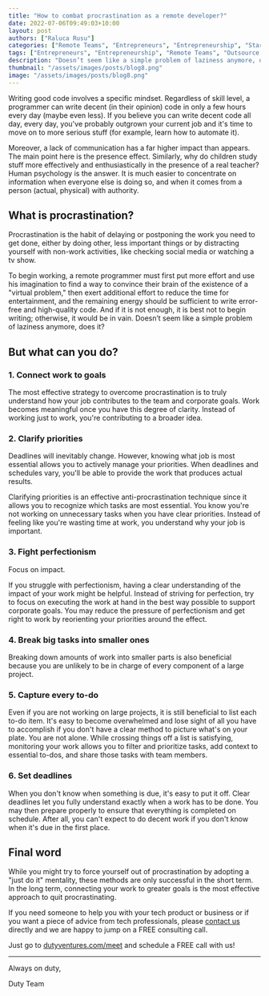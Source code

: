 ```yaml
---
title: "How to combat procrastination as a remote developer?"
date: 2022-07-06T09:49:03+10:00
layout: post
authors: ["Raluca Rusu"]
categories: ["Remote Teams", "Entrepreneurs", "Entrepreneurship", "Start-ups", "MVP", "Product", "Development", "Testing", "Launching"]
tags: ["Entrepreneurs", "Entrepreneurship", "Remote Teams", "Outsource Software", "Start-ups", "MVP", "Product", "Development", "Testing", "Launching"]
description: "Doesn’t seem like a simple problem of laziness anymore, does it?"
thumbnail: "/assets/images/posts/blog8.png"
image: "/assets/images/posts/blog8.png"
---
```


Writing good code involves a specific mindset. Regardless of skill level, a programmer can write decent (in their opinion) code in only a few hours every day (maybe even less). If you believe you can write decent code all day, every day, you've probably outgrown your current job and it's time to move on to more serious stuff (for example, learn how to automate it).

Moreover, a lack of communication has a far higher impact than appears. The main point here is the presence effect. Similarly, why do children study stuff more effectively and enthusiastically in the presence of a real teacher? Human psychology is the answer. It is much easier to concentrate on information when everyone else is doing so, and when it comes from a person (actual, physical) with authority.


## What is procrastination?

Procrastination is the habit of delaying or postponing the work you need to get done, either by doing other, less important things or by distracting yourself with non-work activities, like checking social media or watching a tv show.

To begin working, a remote programmer must first put more effort and use his imagination to find a way to convince their brain of the existence of a "virtual problem," then exert additional effort to reduce the time for entertainment, and the remaining energy should be sufficient to write error-free and high-quality code. And if it is not enough, it is best not to begin writing; otherwise, it would be in vain. Doesn’t seem like a simple problem of laziness anymore, does it?


## But what can you do?

### 1. Connect work to goals

The most effective strategy to overcome procrastination is to truly understand how your job contributes to the team and corporate goals. Work becomes meaningful once you have this degree of clarity. Instead of working just to work, you're contributing to a broader idea.

### 2. Clarify priorities

Deadlines will inevitably change. However, knowing what job is most essential allows you to actively manage your priorities. When deadlines and schedules vary, you'll be able to provide the work that produces actual results.

Clarifying priorities is an effective anti-procrastination technique since it allows you to recognize which tasks are most essential. You know you're not working on unnecessary tasks when you have clear priorities. Instead of feeling like you're wasting time at work, you understand why your job is important.

### 3. Fight perfectionism

Focus on impact.

If you struggle with perfectionism, having a clear understanding of the impact of your work might be helpful. Instead of striving for perfection, try to focus on executing the work at hand in the best way possible to support corporate goals. You may reduce the pressure of perfectionism and get right to work by reorienting your priorities around the effect.

### 4. Break big tasks into smaller ones

Breaking down amounts of work into smaller parts is also beneficial because you are unlikely to be in charge of every component of a large project.

### 5. Capture every to-do

Even if you are not working on large projects, it is still beneficial to list each to-do item. It's easy to become overwhelmed and lose sight of all you have to accomplish if you don't have a clear method to picture what's on your plate. You are not alone. While crossing things off a list is satisfying, monitoring your work allows you to filter and prioritize tasks, add context to essential to-dos, and share those tasks with team members.

### 6. Set deadlines

When you don't know when something is due, it's easy to put it off. Clear deadlines let you fully understand exactly when a work has to be done. You may then prepare properly to ensure that everything is completed on schedule. After all, you can't expect to do decent work if you don't know when it's due in the first place.


## Final word

While you might try to force yourself out of procrastination by adopting a "just do it" mentality, these methods are only successful in the short term. In the long term, connecting your work to greater goals is the most effective approach to quit procrastinating.

If you need someone to help you with your tech product or business or if you want a piece of advice from tech professionals, please [contact us](https://dutyventures.com) directly and we are happy to jump on a
FREE consulting call. 

Just go to [dutyventures.com/meet](https://dutyventures.com/meet) and schedule a FREE call with us! 

----------------------

Always on duty,

Duty Team
